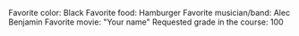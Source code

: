 Favorite color: Black
Favorite food: Hamburger
Favorite musician/band: Alec Benjamin
Favorite movie: "Your name"
Requested grade in the course: 100
